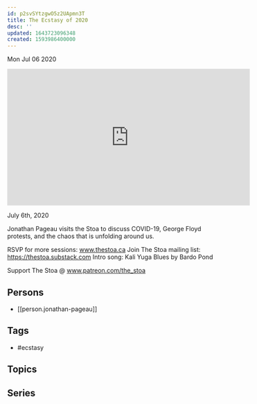 ```yaml
---
id: p2svSYtzgwO5z2UApmn3T
title: The Ecstasy of 2020
desc: ''
updated: 1643723096348
created: 1593986400000
---
```





Mon Jul 06 2020

<iframe width="560" height="315" src="https://www.youtube.com/embed/8Iua2bh6XFI" title="The Ecstasy of 2020 w/ Jonathan Pageau" frameborder="0" allow="accelerometer; autoplay; clipboard-write; encrypted-media; gyroscope; picture-in-picture" allowfullscreen ></iframe>

July 6th, 2020

Jonathan Pageau visits the Stoa to discuss COVID-19, George Floyd protests, and the chaos that is unfolding around us.

RSVP for more sessions: www.thestoa.ca
Join The Stoa mailing list: https://thestoa.substack.com
Intro song: Kali Yuga Blues by Bardo Pond

Support The Stoa @ www.patreon.com/the_stoa

## Persons

- [[person.jonathan-pageau]]

## Tags

- #ecstasy

## Topics



## Series



